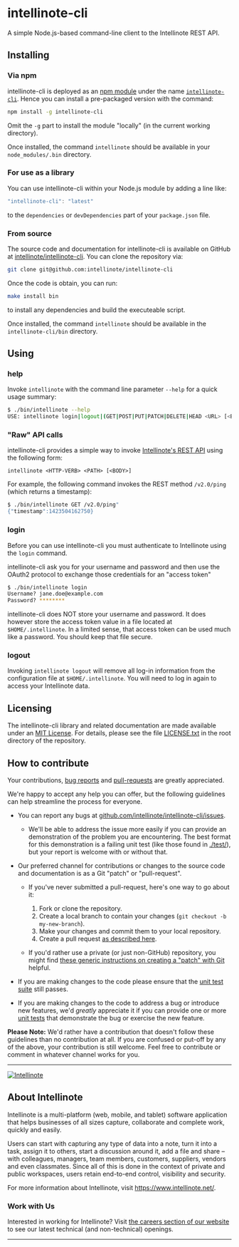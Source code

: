 # intellinote-cli

A simple Node.js-based command-line client to the Intellinote REST API.

## Installing

### Via npm

intellinote-cli is deployed as an [npm module](https://npmjs.org/) under the name [`intellinote-cli`](https://npmjs.org/package/intellinote-cli). Hence you can install a pre-packaged version with the command:

```bash
npm install -g intellinote-cli
```

Omit the `-g` part to install the module "locally" (in the current working directory).

Once installed, the command `intellinote` should be available in your `node_modules/.bin` directory.

### For use as a library

You can use intellinote-cli within your Node.js module by adding a line like:

```javascript
"intellinote-cli": "latest"
```

to the `dependencies` or `devDependencies` part of your `package.json` file.

### From source

The source code and documentation for intellinote-cli is available on GitHub at [intellinote/intellinote-cli](https://github.com/intellinote/intellinote-cli).  You can clone the repository via:

```bash
git clone git@github.com:intellinote/intellinote-cli
```

Once the code is obtain, you can run:

```bash
make install bin
```

to install any dependencies and build the executeable script.

Once installed, the command `intellinote` should be available in the `intellinote-cli/bin` directory.

## Using

### help

Invoke `intellinote` with the command line parameter `--help` for a quick usage summary:

```bash
$ ./bin/intellinote --help
USE: intellinote login|logout|(GET|POST|PUT|PATCH|DELETE|HEAD <URL> [<BODY>])
```

### "Raw" API calls

intellinote-cli provides a simple way to invoke [Intellinote's REST API](https://api.intellinote.net/) using the following form:

    intellinote <HTTP-VERB> <PATH> [<BODY>]

For example, the following command invokes the REST method `/v2.0/ping` (which returns a timestamp):

```bash
$ ./bin/intellinote GET /v2.0/ping"
{"timestamp":1423504162750}
```

### login

Before you can use intellinote-cli you must authenticate to Intellinote using the `login` command.

intellinote-cli ask you for your username and password and then use the OAuth2 protocol to exchange those credentials for an "access token"

```bash
$ ./bin/intellinote login
Username? jane.doe@example.com
Password? ********
```

intellinote-cli does NOT store your username and password.  It does however store the access token value in a file located at `$HOME/.intellinote`.  In a limited sense, that access token can be used much like a password.  You should keep that file secure.

### logout

Invoking `intellinote logout` will remove all log-in information from the configuration file at `$HOME/.intellinote`.  You will need to log in again to access your Intellinote data.

## Licensing

The intellinote-cli library and related documentation are made available
under an [MIT License](http://opensource.org/licenses/MIT).  For details, please see the file [LICENSE.txt](LICENSE.txt) in the root directory of the repository.

## How to contribute

Your contributions, [bug reports](https://github.com/intellinote/intellinote-cli/issues) and [pull-requests](https://github.com/intellinote/intellinote-cli/pulls) are greatly appreciated.

We're happy to accept any help you can offer, but the following
guidelines can help streamline the process for everyone.

 * You can report any bugs at
   [github.com/intellinote/intellinote-cli/issues](https://github.com/intellinote/intellinote-cli/issues).

    - We'll be able to address the issue more easily if you can
      provide an demonstration of the problem you are
      encountering. The best format for this demonstration is a
      failing unit test (like those found in
      [./test/](https://github.com/intellinote/intellinote-cli/tree/master/test)), but
      your report is welcome with or without that.

 * Our preferred channel for contributions or changes to the
   source code and documentation is as a Git "patch" or "pull-request".

    - If you've never submitted a pull-request, here's one way to go
      about it:

        1. Fork or clone the repository.
        2. Create a local branch to contain your changes (`git
           checkout -b my-new-branch`).
        3. Make your changes and commit them to your local repository.
        4. Create a pull request [as described here](
           https://help.github.com/articles/creating-a-pull-request).

    - If you'd rather use a private (or just non-GitHub) repository,
      you might find
      [these generic instructions on creating a "patch" with Git](https://ariejan.net/2009/10/26/how-to-create-and-apply-a-patch-with-git/)
      helpful.

 * If you are making changes to the code please ensure that the
   [unit test suite](./test) still passes.

 * If you are making changes to the code to address a bug or introduce
   new features, we'd *greatly* appreciate it if you can provide one
   or more [unit tests](./test) that demonstrate the bug or
   exercise the new feature.

**Please Note:** We'd rather have a contribution that doesn't follow
these guidelines than no contribution at all.  If you are confused
or put-off by any of the above, your contribution is still welcome.
Feel free to contribute or comment in whatever channel works for you.

---

[![Intellinote](https://www.intellinote.net/wp-content/themes/intellinote/images/logo@2x.png)](https://www.intellinote.net/)

## About Intellinote

Intellinote is a multi-platform (web, mobile, and tablet) software
application that helps businesses of all sizes capture, collaborate
and complete work, quickly and easily.

Users can start with capturing any type of data into a note, turn it
into a task, assign it to others, start a discussion around it, add a
file and share – with colleagues, managers, team members, customers,
suppliers, vendors and even classmates. Since all of this is done in
the context of private and public workspaces, users retain end-to-end
control, visibility and security.

For more information about Intellinote, visit
<https://www.intellinote.net/>.

### Work with Us

Interested in working for Intellinote?  Visit
[the careers section of our website](https://www.intellinote.net/careers/)
to see our latest technical (and non-technical) openings.

---
